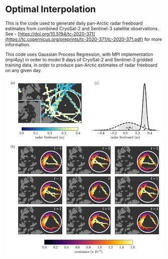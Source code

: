 # Optimal Interpolation

This is the code used to generate daily pan-Arctic radar freeboard estimates from combined CryoSat-2 and Sentinel-3 satellite observations. See - [https://doi.org/10.5194/tc-2020-371](https://tc.copernicus.org/preprints/tc-2020-371/tc-2020-371.pdf) for more information.

This code uses Gaussian Process Regression, with MPI implementation (mpi4py) in order to model 9 days of CryoSat-2 and Sentinel-3 gridded training data, in order to produce pan-Arctic estimates of radar freeboard on any given day.

![alt text](https://github.com/William-gregory/OptimalInterpolation/blob/main/images/Picture%201.png)
